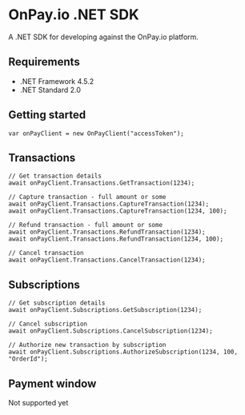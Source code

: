 # OnPay.io .NET SDK

A .NET SDK for developing against the OnPay.io platform.

## Requirements
- .NET Framework 4.5.2
- .NET Standard 2.0

## Getting started
```
var onPayClient = new OnPayClient("accessToken");
```

## Transactions
```
// Get transaction details
await onPayClient.Transactions.GetTransaction(1234);

// Capture transaction - full amount or some
await onPayClient.Transactions.CaptureTransaction(1234);
await onPayClient.Transactions.CaptureTransaction(1234, 100);

// Refund transaction - full amount or some
await onPayClient.Transactions.RefundTransaction(1234);
await onPayClient.Transactions.RefundTransaction(1234, 100);

// Cancel transaction
await onPayClient.Transactions.CancelTransaction(1234);
```

## Subscriptions
```
// Get subscription details
await onPayClient.Subscriptions.GetSubscription(1234);

// Cancel subscription
await onPayClient.Subscriptions.CancelSubscription(1234);

// Authorize new transaction by subscription
await onPayClient.Subscriptions.AuthorizeSubscription(1234, 100, "OrderId");
```

## Payment window
Not supported yet
